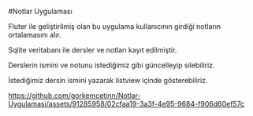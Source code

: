 #Notlar Uygulaması

Fluter ile geliştirilmiş olan bu uygulama kullanıcının girdiği notların ortalamasını alır.

Sqlite veritabanı ile dersler ve notları kayıt edilmiştir.

Derslerin ismini ve notunu istediğimiz gibi güncelleyip silebiliriz.

İstediğimiz dersin ismini yazarak listview içinde gösterebiliriz.


https://github.com/gorkemcetinn/Notlar-Uygulamasi/assets/91285958/02cfaa19-3a3f-4e95-9684-f906d60ef57c

